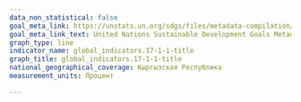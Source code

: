 ```yaml
---
data_non_statistical: false
goal_meta_link: https://unstats.un.org/sdgs/files/metadata-compilation/Metadata-Goal-17.pdf
goal_meta_link_text: United Nations Sustainable Development Goals Metadata (PDF 469 KB)
graph_type: line
indicator_name: global_indicators.17-1-1-title
graph_title: global_indicators.17-1-1-title
national_geographical_coverage: Кыргызская Республика
measurement_units: Процент

---
```

